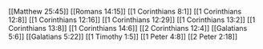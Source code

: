 [[Matthew 25:45]]
[[Romans 14:15]]
[[1 Corinthians 8:1]]
[[1 Corinthians 12:8]]
[[1 Corinthians 12:16]]
[[1 Corinthians 12:29]]
[[1 Corinthians 13:2]]
[[1 Corinthians 13:8]]
[[1 Corinthians 14:6]]
[[2 Corinthians 12:4]]
[[Galatians 5:6]]
[[Galatians 5:22]]
[[1 Timothy 1:5]]
[[1 Peter 4:8]]
[[2 Peter 2:18]]
